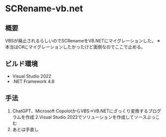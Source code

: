 # SCRename-vb.net

## 概要
VBSが廃止されるらしいのでSCRenameをVB.NETにマイグレーションした。
※本当はC#にマイグレーションしたかったけど面倒なのでここで止める。

## ビルド環境
* Visual Studio 2022
* .NET Framework 4.8

## 手法
1. ChatGPT、Microsoft CopolotからVBS→VB.NETにざっくり変換するプログラムを作成
2.Visual Studio 2022でソリューションを作成してソースぶっこむ
3. あとは手直し




